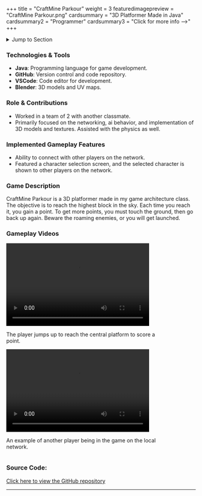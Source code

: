 +++
title = "CraftMine Parkour"
weight = 3
featuredimagepreview = "CraftMine Parkour.png"
cardsummary = "3D Platformer Made in Java"
cardsummary2 = "Programmer"
cardsummary3 = "Click for more info -->"
+++

<details>
<summary>Jump to Section</summary>

- [Technologies & Tools](#technologies--tools)
- [Role & Contributions](#role--contributions)
- [Implemented Gameplay Features](#implemented-gameplay-features)
- [Game Description & Videos](#game-description)
- [Source Code](#source-code)

</details>

### Technologies & Tools

- **Java**: Programming language for game development.
- **GitHub**: Version control and code repository.
- **VSCode**: Code editor for development.
- **Blender**: 3D models and UV maps.

### Role & Contributions

- Worked in a team of 2 with another classmate.
- Primarily focused on the networking, ai behavior, and implementation of 3D models and textures. Assisted with the physics as well.

### Implemented Gameplay Features

- Ability to connect with other players on the network.
- Featured a character selection screen, and the selected character is shown to other players on the network.

### Game Description

CraftMine Parkour is a 3D platformer made in my game architecture class. The objective is to reach the highest block in the sky. Each time you reach it, you gain a point. To get more points, you must touch the ground, then go back up again. Beware the roaming enemies, or you will get launched.

### Gameplay Videos

<div style="margin-right: 40px; display: inline-block; vertical-align: top;">
<video width="380" height="220" controls>
  <source src="/video/CraftMine/Base%20Gameplay.mp4" type="video/mp4">
  Your browser does not support the video tag.
</video>
<p style="width: 400px; word-wrap: break-word;">The player jumps up to reach the central platform to score a point.</p>
</div>

<div style="display: inline-block; vertical-align: top;">
<video width="380" height="220" controls>
  <source src="/video/CraftMine/Networking%20Example.mp4" type="video/mp4">
  Your browser does not support the video tag.
</video>
<p style="width: 400px; word-wrap: break-word;">An example of another player being in the game on the local network.</p>
</div>

<!-- ### Lessons Learned

- There are a ton of aspects to a game that can be easy to overlook.
- Game physics requires a lot of tuning to get it to work as intended. -->

### Source Code:

[Click here to view the GitHub repository](https://github.com/jo3y49/CraftMine-Parkour)

---